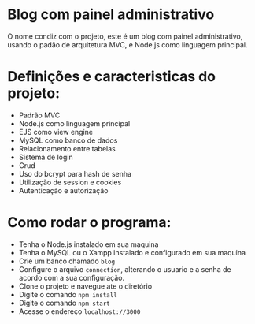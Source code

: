 # Blog com painel administrativo
O nome condiz com o projeto, este é um blog com painel administrativo, usando o padão de arquitetura MVC, e Node.js como linguagem principal.

# Definições e caracteristicas do projeto:
- Padrão MVC
- Node.js como linguagem principal
- EJS como view engine
- MySQL como banco de dados
- Relacionamento entre tabelas
- Sistema de login
- Crud
- Uso do bcrypt para hash de senha
- Utilização de session e cookies
- Autenticação e autorização

# Como rodar o programa: 
- Tenha o Node.js instalado em sua maquina
- Tenha o MySQL ou o Xampp instalado e configurado em sua maquina
- Crie um banco chamado `blog`
- Configure o arquivo `connection`, alterando o usuario e a senha de acordo com a sua configuração.
- Clone o projeto e navegue ate o diretório
- Digite o comando `npm install`
- Digite o comando `npm start`
- Acesse o endereço `localhost://3000`
